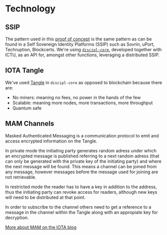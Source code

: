 # Technology

## SSIP

The pattern used in this [proof of concept](proof-of-concept.md) is the same pattern as can be found in a Self Sovereign Identity Platforms (SSIP) such as Sovrin, uPort, Techruption, Blockcerts. We're using [`discipl-core`](https://github.com/discipl/core), developed together with ICTU, as an API for, amongst other functions, leveraging a distributed SSIP.

## IOTA Tangle

We've used [Tangle](https://iota.org/IOTA_Whitepaper.pdf) in `discipl-core` as opposed to blockchain because there are:

* No miners: meaning no fees, no power in the hands of the few
* Scalable: meaning more nodes, more transactions, more throughput
* Quantum safe

## MAM Channels

Masked Authenticated Messaging is a communication protocol to emit and access encrypted information on the Tangle.

In private mode the initiating party generates random adress under which an encrypted message is published referring to a next random adress (that can only be generated with the private key of the initiating party) and where the next message will be found. This means a channel can be joined from any message, however messages before the message used for joining are not retrievable.

In restricted mode the reader has to have a key in addition to the address, thus the initiating party can revoke access for readers, although new keys will need to be distributed at that point.

In order to subscribe to the channel others need to get a reference to a message in the channel within the Tangle along with an appropiate key for decryption.

[More about MAM on the IOTA blog](https://blog.iota.org/introducing-masked-authenticated-messaging-e55c1822d50e)
